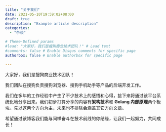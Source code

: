 ```yaml
---
title: "关于我们"
date: 2021-05-10T19:59:02+08:00
draft: true
description: "Example article description"
categories:
  - "杂谈"

# Theme-Defined params
#lead: "大家好，我们是搜狗商业技术团队！" # Lead text
#comments: false # Enable Disqus comments for specific page
authorbox: false # Enable authorbox for specific page

---
```

大家好，我们是搜狗商业技术团队！

<!--more-->

我们团队在搜狗负责搜狗浏览器、搜狗手机助手等产品的后端开发工作。

我们在多年的工作经验中产生了不少技术上的感悟和心得，接下来将通过该平台系统化地分享出来。我们初步打算分享的内容有**架构技术**和 **Golang 内部原理**两个板块。先以这两个方向为主，未来也不排除会涵盖其它方向文章。

希望通过该博客我们能与同样奋斗在技术前线的你结缘，让我们一起努力，共同成长！







